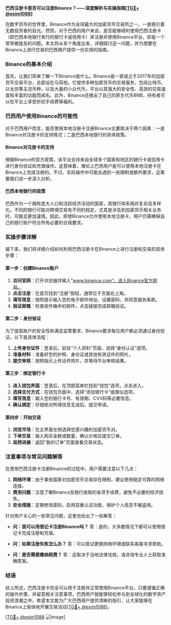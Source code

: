**巴西注册卡是否可以注册Binance？——深度解析与实操指南[[TG💪+ @esim1088](https://t.me/s/esim1088)]**

在数字货币的世界里，Binance作为全球最大的加密货币交易所之一，一直吸引着无数投资者的目光。然而，对于巴西的用户来说，是否能够顺利使用巴西注册卡（即巴西本地银行发行的银行卡或信用卡）来注册并使用Binance平台，却是一个常常被提及的问题。本文将从多个角度出发，详细探讨这一问题，并为想要在Binance上进行交易的巴西用户提供一份实用的指南。

### Binance的基本介绍

首先，让我们简单了解一下Binance是什么。Binance是一家成立于2017年的加密货币交易平台，总部设在马耳他。它提供多种加密货币的交易服务，包括比特币、以太坊等主流币种，以及大量的小众代币。平台以其强大的安全性、高效的交易速度和丰富的功能而闻名。此外，Binance还推出了自己的原生代币BNB，持有者可以在平台上享受折扣手续费等福利。

### 巴西用户使用Binance的可能性

对于巴西用户而言，能否使用本地注册卡注册Binance主要取决于两个因素：一是Binance对注册卡的支持情况；二是巴西本地银行的具体政策。

#### Binance对注册卡的支持

根据Binance的官方政策，该平台支持来自全球多个国家和地区的银行卡或信用卡进行身份验证和充值操作。这意味着，理论上巴西用户是可以使用本地注册卡在Binance上完成注册的。不过，实际操作中可能会遇到一些限制或额外要求，这需要我们进一步深入分析。

#### 巴西本地银行的政策

巴西作为一个拥有庞大人口和活跃经济活动的国家，其银行体系相对复杂且多样化。不同的银行可能对跨境交易有不同的规定，尤其是涉及到加密货币相关业务时，可能会更加谨慎。因此，即使Binance允许使用本地注册卡，用户仍需确保自己的银行账户符合所有必要的合规要求。

### 实操步骤详解

接下来，我们将详细介绍如何利用巴西注册卡在Binance上进行注册和交易的具体步骤：

#### 第一步：创建Binance账户

1. **访问官网**：打开浏览器并输入“www.binance.com”，进入Binance官方网站。
2. **点击注册**：在首页找到“注册”按钮，通常位于页面右上角。
3. **填写信息**：按照提示输入您的电子邮件地址、设置密码，并同意服务条款。
4. **验证邮箱**：检查收件箱中的邮件，点击链接完成邮箱验证。

#### 第二步：身份验证

为了提高账户的安全性和满足监管要求，Binance要求每位用户都必须通过身份验证。以下是具体流程：

1. **上传身份证件**：登录后，前往“个人资料”页面，选择“身份认证”选项。
2. **准备材料**：准备好您的护照、身份证或其他有效证件的照片。
3. **提交审核**：按照指示上传证件照片，并等待平台审核结果。

#### 第三步：绑定银行卡

1. **进入钱包界面**：登录后，在顶部菜单栏找到“钱包”选项，点击进入。
2. **选择支付方式**：在钱包页面中，选择“添加银行卡”或类似选项。
3. **填写信息**：输入您的银行卡号、有效期、CVV码等必要信息。
4. **确认绑定**：仔细核对所填信息无误后，提交申请。

#### 第四步：开始交易

1. **浏览市场**：在主界面左侧选择您感兴趣的加密货币对。
2. **下单交易**：输入购买金额或数量，确认价格后提交订单。
3. **监控进展**：返回“我的订单”页面查看交易状态。

### 注意事项与常见问题解答

在使用巴西注册卡注册Binance的过程中，用户需要注意以下几点：

1. **网络环境**：由于某些国家对加密货币交易存在限制，建议使用稳定可靠的网络连接。
2. **费用问题**：注意了解Binance及银行收取的各项手续费，避免不必要的经济损失。
3. **安全措施**：定期修改密码，启用双重认证功能，保护个人信息不被盗用。

针对用户关心的一些常见问题，这里也给出了一些解答：

- **问：我可以用借记卡注册Binance吗？**
  答：是的，大多数情况下都可以使用借记卡完成注册和充值。

- **问：如果注册失败怎么办？**
  答：可以尝试更换网络环境或联系客服寻求帮助。

- **问：是否需要缴纳税费？**
  答：这取决于当地法律法规，请咨询专业人士获取准确答案。

### 结语

综上所述，巴西注册卡完全可以用于注册并正常使用Binance平台。只要遵循正确的操作步骤，并留意相关注意事项，巴西用户就能够轻松参与到全球化的数字资产投资浪潮之中。希望本文能为广大巴西用户提供清晰的指引，让大家能够在Binance上愉快地开展交易活动[[TG💪+ @esim1088](https://t.me/s/esim1088)]。

[[TG💪+ @esim1088](https://t.me/s/esim1088) ![Image](https://i.postimg.cc/4NQfJmqS/Snipaste-2025-05-13-00-14-12.png)]